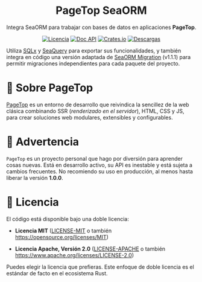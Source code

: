 <div align="center">

<h1>PageTop SeaORM</h1>

<p>Integra SeaORM para trabajar con bases de datos en aplicaciones <strong>PageTop</strong>.</p>

[![Licencia](https://img.shields.io/badge/license-MIT%2FApache-blue.svg?label=Licencia&style=for-the-badge)](#-license)
[![Doc API](https://img.shields.io/docsrs/pagetop-seaorm?label=Doc%20API&style=for-the-badge&logo=Docs.rs)](https://docs.rs/pagetop-seaorm)
[![Crates.io](https://img.shields.io/crates/v/pagetop-seaorm.svg?style=for-the-badge&logo=ipfs)](https://crates.io/crates/pagetop-seaorm)
[![Descargas](https://img.shields.io/crates/d/pagetop-seaorm.svg?label=Descargas&style=for-the-badge&logo=transmission)](https://crates.io/crates/pagetop-seaorm)

</div>

Utiliza [SQLx](https://crates.io/crates/sqlx) y [SeaQuery](https://crates.io/crates/sea-query) para
exportar sus funcionalidades, y también integra en código una versión adaptada de
[SeaORM Migration](https://github.com/SeaQL/sea-orm/tree/1.1.1/sea-orm-migration/src) (v1.1.1) para
permitir migraciones independientes para cada paquete del proyecto.


# 📌 Sobre PageTop

[PageTop](https://docs.rs/pagetop) es un entorno de desarrollo que reivindica la sencillez de la web
clásica combinando SSR (*renderizado en el servidor*), HTML, CSS y JS, para crear soluciones web
modulares, extensibles y configurables.


# 🚧 Advertencia

`PageTop` es un proyecto personal que hago por diversión para aprender cosas nuevas. Está en
desarrollo activo, su API es inestable y está sujeta a cambios frecuentes. No recomiendo su uso en
producción, al menos hasta liberar la versión **1.0.0**.


# 📜 Licencia

El código está disponible bajo una doble licencia:

  * **Licencia MIT**
    ([LICENSE-MIT](LICENSE-MIT) o también https://opensource.org/licenses/MIT)

  * **Licencia Apache, Versión 2.0**
    ([LICENSE-APACHE](LICENSE-APACHE) o también https://www.apache.org/licenses/LICENSE-2.0)

Puedes elegir la licencia que prefieras. Este enfoque de doble licencia es el estándar de facto en
el ecosistema Rust.
